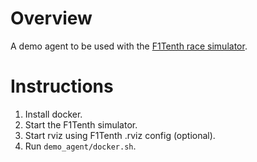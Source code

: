 # Overview

A demo agent to be used with the [F1Tenth race simulator](https://github.com/f1tenth/f1tenth_gym_ros).

# Instructions

1. Install docker.
1. Start the F1Tenth simulator.
1. Start rviz using F1Tenth .rviz config (optional).
1. Run `demo_agent/docker.sh`.
